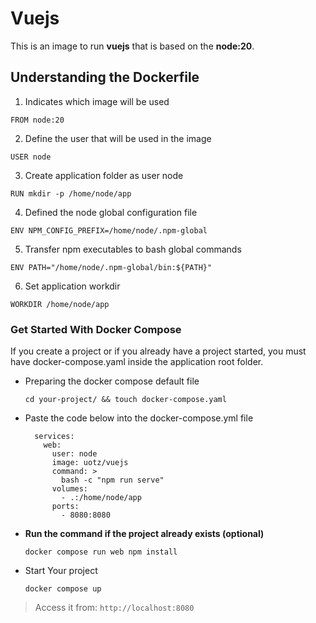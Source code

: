 # Vuejs #

This is an image to run **vuejs** that is based on the **node:20**.

## Understanding the Dockerfile ##

1. Indicates which image will be used

  `FROM node:20`

2. Define the user that will be used in the image

  `USER node`

3. Create application folder as user node

  `RUN mkdir -p /home/node/app`

4. Defined the node global configuration file

  `ENV NPM_CONFIG_PREFIX=/home/node/.npm-global`

5. Transfer npm executables to bash global commands

  `ENV PATH="/home/node/.npm-global/bin:${PATH}"`

6. Set application workdir

  `WORKDIR /home/node/app`

### Get Started With Docker Compose ####

If you create a project or if you already have a project started, you must have docker-compose.yaml inside the application root folder.	

* Preparing the docker compose default file	

  `cd your-project/ && touch docker-compose.yaml`	

* Paste the code below into the docker-compose.yml file	

        services:	
          web:	
            user: node
            image: uotz/vuejs	
            command: >	
              bash -c "npm run serve"	
            volumes:	
              - .:/home/node/app	
            ports:	
              - 8080:8080	
  
* **Run the command if the project already exists (optional)**	

  `docker compose run web npm install`	

* Start Your project 	

  `docker compose up`

> Access it from: `http://localhost:8080`	
